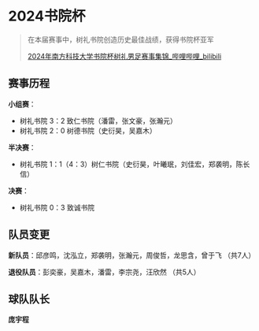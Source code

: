 # 2024书院杯

> 在本届赛事中，树礼书院创造历史最佳战绩，获得书院杯亚军
>
> [2024年南方科技大学书院杯树礼男足赛事集锦_哔哩哔哩_bilibili](https://www.bilibili.com/video/BV1NT421q7cS/?spm_id_from=333.1387.upload.video_card.click&vd_source=3ee4b895362d07bcf970153c86744de8)

## 赛事历程

**小组赛**：

- 树礼书院 3：2 致仁书院（潘雷，张文豪，张瀚元）
- 树礼书院 2：0 树德书院（史衍昊，吴嘉木）

**半决赛**：

- 树礼书院 1：1（4：3）树仁书院（史衍昊，叶曦珉，刘佳宏，郑袭明，陈长信）

**决赛**：

- 树礼书院 0：3 致诚书院

## 队员变更

**新队员**：邱彦鸣，沈泓立，郑袭明，张瀚元，周俊哲，龙思含，曾于飞 （共7人）

**退役队员**：彭奕豪，吴嘉木，潘雷，李宗尧，汪欣然 （共5人）

## 球队队长

**庞宇程**